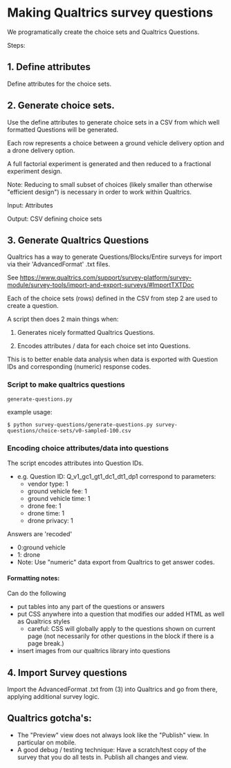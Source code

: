 # Making Qualtrics survey questions

We programatically create the choice sets and Qualtrics Questions.

Steps:

## 1. Define attributes

Define attributes for the choice sets.

## 2. Generate choice sets.

Use the define attributes to generate choice sets in a CSV from which well formatted Questions will be generated.

Each row represents a choice between a ground vehicle delivery option and a drone delivery option.

A full factorial experiment is generated and then reduced to a fractional experiment design.

Note: Reducing to small subset of choices (likely smaller than otherwise "efficient design") is necessary in order to work within Qualtrics.

Input: Attributes

Output: CSV defining choice sets

## 3. Generate Qualtrics Questions

Qualtrics has a way to generate Questions/Blocks/Entire surveys for import via their 'AdvancedFormat' .txt files.

See 
https://www.qualtrics.com/support/survey-platform/survey-module/survey-tools/import-and-export-surveys/#ImportTXTDoc

Each of the choice sets (rows) defined in the CSV from step 2 are used to create a question.

A script then does 2 main things when:

1. Generates nicely formatted Qualtrics Questions.



2. Encodes attributes / data for each choice set into Questions.

This is to better enable data analysis when data is exported with Question IDs and corresponding (numeric) response codes.


### Script to make qualtrics questions

`generate-questions.py`

example usage:
```
$ python survey-questions/generate-questions.py survey-questions/choice-sets/v0-sampled-100.csv
```

### Encoding choice attributes/data into questions

The script encodes attributes into Question IDs.
 - e.g. Question ID: Q_v1_gc1_gt1_dc1_dt1_dp1 correspond to parameters:
    - vendor type: 1
    - ground vehicle fee: 1
    - ground vehicle time: 1
    - drone fee: 1
    - drone time: 1
    - drone privacy: 1

Answers are 'recoded'
- 0:ground vehicle
- 1: drone
- Note: Use "numeric" data export from Qualtrics to get answer codes.


#### Formatting notes:
Can do the following
- put tables into any part of the questions or answers
- put CSS anywhere into a question that modifies our added HTML as well as Qualtrics styles
    - careful: CSS will globally apply to the questions shown on current page (not necessarily for other questions in the block if there is a page break.)
- insert images from our qualtrics library into questions


## 4. Import Survey questions

Import the AdvancedFormat .txt from (3) into Qualtrics and go from there, applying additional survey logic.

## Qualtrics gotcha's:

- The "Preview" view does not always look like the "Publish" view. In particular on mobile.
- A good debug / testing technique: Have a scratch/test copy of the survey that you do all tests in. Publish all changes and view.



